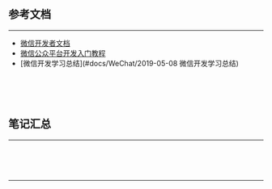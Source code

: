 ## 参考文档

---

* [微信开发者文档](https://developers.weixin.qq.com/doc/)
* [微信公众平台开发入门教程](https://www.cnblogs.com/txw1958/p/wechat-tutorial.html)
* [微信开发学习总结](#docs/WeChat/2019-05-08 微信开发学习总结)



<br/><br/><br/>



## 笔记汇总

---





<br/><br/><br/>

---

